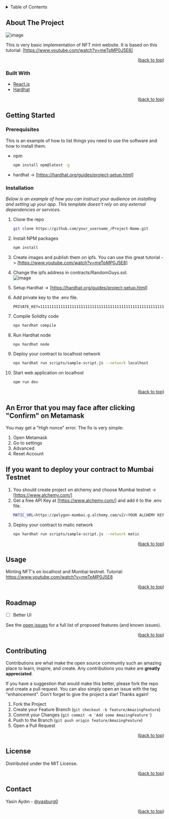 

<div id="top"></div>




<!-- TABLE OF CONTENTS -->
<details>
  <summary>Table of Contents</summary>
  <ol>
    <li>
      <a href="#about-the-project">About The Project</a>
      <ul>
        <li><a href="#built-with">Built With</a></li>
      </ul>
    </li>
    <li>
      <a href="#getting-started">Getting Started</a>
      <ul>
        <li><a href="#prerequisites">Prerequisites</a></li>
        <li><a href="#installation">Installation</a></li>
      </ul>
    </li>
    <li><a href="#usage">Usage</a></li>
    <li><a href="#roadmap">Roadmap</a></li>
    <li><a href="#contributing">Contributing</a></li>
    <li><a href="#license">License</a></li>
    <li><a href="#contact">Contact</a></li>
  </ol>
</details>



<!-- ABOUT THE PROJECT -->
## About The Project

![image](https://user-images.githubusercontent.com/34233254/152311174-392715d0-eff2-456f-9570-74c5d224b8eb.png)

This is very basic implementation of NFT mint website. It is based on this tutorial: [https://www.youtube.com/watch?v=meTpMP0J5E8]
</br>

<p align="right">(<a href="#top">back to top</a>)</p>



### Built With

* [React.js](https://reactjs.org/)
* [Hardhat](https://hardhat.org/)

<p align="right">(<a href="#top">back to top</a>)</p>



<!-- GETTING STARTED -->
## Getting Started

### Prerequisites

This is an example of how to list things you need to use the software and how to install them.
* npm
  ```sh
  npm install npm@latest -g
  ```
* hardhat -> [https://hardhat.org/guides/project-setup.html]

### Installation

_Below is an example of how you can instruct your audience on installing and setting up your app. This template doesn't rely on any external dependencies or services._

1. Clone the repo
   ```sh
   git clone https://github.com/your_username_/Project-Name.git
   ```
3. Install NPM packages
   ```sh
   npm install
   ```
3. Create images and publish them on ipfs. You can use this great tutorial -> [https://www.youtube.com/watch?v=meTpMP0J5E8] 
4. Change the ipfs address in contracts/RandomGuys.sol. </br> ![image](https://user-images.githubusercontent.com/34233254/152313359-27e91556-6d76-4dac-849b-8057d4136069.png)
5. Setup Hardhat -> [https://hardhat.org/guides/project-setup.html]
6. Add private key to the .env file.
   ```
   PRIVATE_KEY=1111111111111111111111111111111111111111111111111111111111111111
   ```
6. Compile Solidity code
   ```sh
   npx hardhat compile
   ```
6. Run Hardhat node
   ```sh
   npx hardhat node
   ```
7. Deploy your contract to localhost network
   ```sh
   npx hardhat run scripts/sample-script.js --network localhost
   ```
8. Start web application on localhost
   ```sh
   npm run dev
   ``` 
   
   <p align="right">(<a href="#top">back to top</a>)</p>

## An Error that you may face after clicking "Confirm" on Metamask
You may get a "High nonce" error. The fix is very simple:

1. Open Metamask
2. Go to settings
3. Advanced
4. Reset Account
   
   
## If you want to deploy your contract to Mumbai Testnet
1. You should create project on alchemy and choose Mumbai testnet -> [https://www.alchemy.com/]
2. Get a free API Key at [https://www.alchemy.com/] and add it to the .env file.
   ```sh
   MATIC_URL=https://polygon-mumbai.g.alchemy.com/v2/<YOUR ALCHEMY KEY>
   ```
3. Deploy your contract to matic network
   ```sh
   npx hardhat run scripts/sample-script.js --network matic
   ```
   

<p align="right">(<a href="#top">back to top</a>)</p>



<!-- USAGE EXAMPLES -->
## Usage

Minting NFT's on localhost and Mumbai testnet.
Tutorial: https://www.youtube.com/watch?v=meTpMP0J5E8

<p align="right">(<a href="#top">back to top</a>)</p>



<!-- ROADMAP -->
## Roadmap

- [ ] Better UI

See the [open issues](https://github.com/othneildrew/Best-README-Template/issues) for a full list of proposed features (and known issues).

<p align="right">(<a href="#top">back to top</a>)</p>



<!-- CONTRIBUTING -->
## Contributing

Contributions are what make the open source community such an amazing place to learn, inspire, and create. Any contributions you make are **greatly appreciated**.

If you have a suggestion that would make this better, please fork the repo and create a pull request. You can also simply open an issue with the tag "enhancement".
Don't forget to give the project a star! Thanks again!

1. Fork the Project
2. Create your Feature Branch (`git checkout -b feature/AmazingFeature`)
3. Commit your Changes (`git commit -m 'Add some AmazingFeature'`)
4. Push to the Branch (`git push origin feature/AmazingFeature`)
5. Open a Pull Request

<p align="right">(<a href="#top">back to top</a>)</p>



<!-- LICENSE -->
## License

Distributed under the MIT License.

<p align="right">(<a href="#top">back to top</a>)</p>



<!-- CONTACT -->
## Contact

Yasin Aydın - [@yasburg0](https://twitter.com/yasburg0)

<p align="right">(<a href="#top">back to top</a>)</p>


